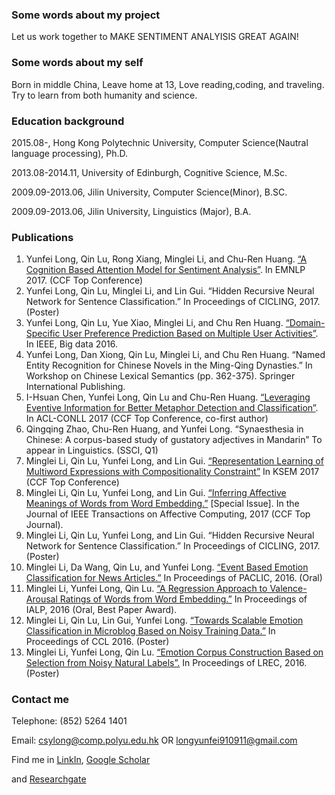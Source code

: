 ### Some words about my project
Let us work together to MAKE SENTIMENT ANALYISIS GREAT AGAIN! 

### Some words about my self
Born in middle China, Leave home at 13, Love reading,coding, and traveling. Try to learn from both humanity and science.

### Education background

2015.08-,	        Hong Kong Polytechnic University,	Computer Science(Nautral language processing),	            Ph.D. 

2013.08-2014.11, 	University of Edinburgh,	              Cognitive Science,	            M.Sc.

2009.09-2013.06, 	Jilin University,                     Computer Science(Minor),	         B.SC.

2009.09-2013.06, 	Jilin University,	                    Linguistics (Major),              B.A. 


### Publications

1.	Yunfei Long, Qin Lu, Rong Xiang, Minglei Li, and Chu-Ren Huang. <a href="http://www.aclweb.org/anthology/D17-1049">“A Cognition Based Attention Model for Sentiment Analysis”</a>. In EMNLP 2017. (CCF Top Conference)
2.	Yunfei Long, Qin Lu, Minglei Li, and Lin Gui. “Hidden Recursive Neural Network for Sentence Classification.” In Proceedings of CICLING, 2017. (Poster)
3.	Yunfei Long, Qin Lu, Yue Xiao, Minglei Li, and Chu Ren Huang. <a href="http://ieeexplore.ieee.org/document/7841066/">“Domain-Specific User Preference Prediction Based on Multiple User Activities”</a>. In IEEE, Big data 2016. 
4.	Yunfei Long, Dan Xiong, Qin Lu, Minglei Li, and Chu Ren Huang. “Named Entity Recognition for Chinese Novels in the Ming-Qing Dynasties.” In Workshop on Chinese Lexical Semantics (pp. 362-375). Springer International Publishing.
5.	I-Hsuan Chen, Yunfei Long, Qin Lu and Chu-Ren Huang. <a href="http://www.aclweb.org/anthology/K17-1006">“Leveraging Eventive Information for Better Metaphor Detection and Classification”</a>. In ACL-CONLL 2017 (CCF Top Conference, co-first author)
6.	Qingqing Zhao, Chu-Ren Huang, and Yunfei Long. “Synaesthesia in Chinese: A corpus-based study of gustatory adjectives in Mandarin” To appear in Linguistics. (SSCI, Q1)
7.	Minglei Li, Qin Lu, Yunfei Long, and Lin Gui. <a href="https://link.springer.com/chapter/10.1007/978-3-319-63558-3_43">“Representation Learning of Multiword Expressions with Compositionality Constraint”</a> In KSEM 2017 (CCF Top Conference)
8.	Minglei Li, Qin Lu, Yunfei Long, and Lin Gui. <a href="http://ieeexplore.ieee.org/abstract/document/7968355/">“Inferring Affective Meanings of Words from Word Embedding.”</a> [Special Issue]. In the Journal of IEEE Transactions on Affective Computing, 2017 (CCF Top Journal).
9.	Minglei Li, Qin Lu, Yunfei Long, and Lin Gui. “Hidden Recursive Neural Network for Sentence Classification.” In Proceedings of CICLING, 2017. (Poster)
10.	Minglei Li, Da Wang, Qin Lu, and Yunfei Long. <a href="https://aclanthology.info/papers/Y16-2013/y16-2013">“Event Based Emotion Classification for News Articles.”</a> In Proceedings of PACLIC, 2016. (Oral)
11.	Minglei Li, Yunfei Long, Qin Lu. <a href="http://ieeexplore.ieee.org/abstract/document/7875949/">“A Regression Approach to Valence-Arousal Ratings of Words from Word Embedding.”</a> In Proceedings of IALP, 2016 (Oral, Best Paper Award).
12.	Minglei Li, Qin Lu, Lin Gui, Yunfei Long. <a href="https://link.springer.com/chapter/10.1007/978-3-319-47674-2_33">“Towards Scalable Emotion Classification in Microblog Based on Noisy Training Data.”</a> In Proceedings of CCL 2016. (Poster)
13.	Minglei Li, Yunfei Long, Qin Lu. <a href="http://www.lrec-conf.org/proceedings/lrec2016/pdf/515_Paper.pdf">“Emotion Corpus Construction Based on Selection from Noisy Natural Labels”.</a> In Proceedings of LREC, 2016. (Poster)



### Contact me
Telephone: (852) 5264 1401

Email: <a href="csylong@comp.polyu.edu.hk">csylong@comp.polyu.edu.hk</a> OR <a href="longyunfei910911@gmail.com">longyunfei910911@gmail.com</a>  

Find me in <a href="https://www.linkedin.com/in/yunfei-long-3342b08a/">LinkIn</a>, <a href="https://scholar.google.com.hk/citations?user=2gKA6BUAAAAJ&hl=en">Google Scholar</a>

and <a href="https://www.researchgate.net/profile/Yunfei_Long4">Researchgate</a>
